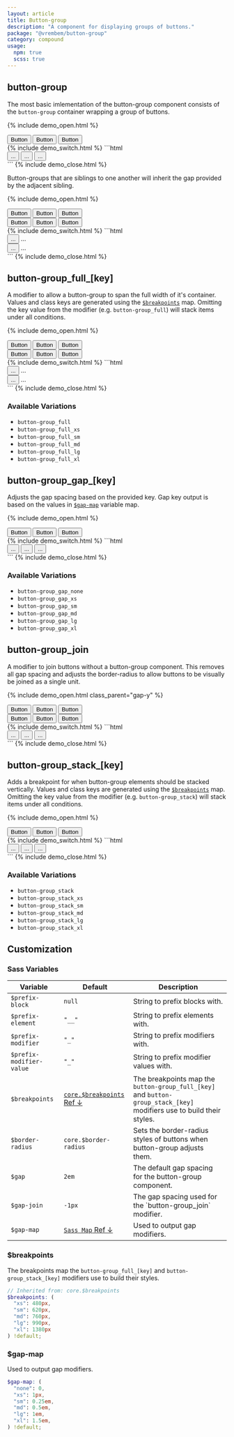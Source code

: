 ```yaml
---
layout: article
title: Button-group
description: "A component for displaying groups of buttons."
package: "@vrembem/button-group"
category: compound
usage:
  npm: true
  scss: true
---
```


## button-group

The most basic imlementation of the button-group component consists of the `button-group` container wrapping a group of buttons.

{% include demo_open.html %}
<div class="button-group">
  <button class="button">Button</button>
  <button class="button">Button</button>
  <button class="button">Button</button>
</div>
{% include demo_switch.html %}
```html
<div class="button-group">
  <button class="button">...</button>
  <button class="button">...</button>
  <button class="button">...</button>
</div>
```
{% include demo_close.html %}

Button-groups that are siblings to one another will inherit the gap provided by the adjacent sibling.

{% include demo_open.html %}
<div class="button-group">
  <button class="button button_color_primary">Button</button>
  <button class="button button_color_primary">Button</button>
  <button class="button button_color_primary">Button</button>
</div>
<div class="button-group">
  <button class="button button_color_secondary">Button</button>
  <button class="button button_color_secondary">Button</button>
  <button class="button button_color_secondary">Button</button>
</div>
{% include demo_switch.html %}
```html
<div class="button-group">
  <button class="button">...</button>
  ...
</div>
<div class="button-group">
  <button class="button">...</button>
  ...
</div>
```
{% include demo_close.html %}

## button-group_full_[key]

A modifier to allow a button-group to span the full width of it's container. Values and class keys are generated using the [`$breakpoints`](#breakpoints) map. Omitting the key value from the modifier (e.g. `button-group_full`) will stack items under all conditions.

{% include demo_open.html %}
<div class="button-group button-group_full">
  <button class="button">Button</button>
  <button class="button">Button</button>
  <button class="button">Button</button>
</div>
<div class="button-group button-group_full_xl">
  <button class="button button_outline">Button</button>
  <button class="button button_outline">Button</button>
  <button class="button button_outline">Button</button>
</div>
{% include demo_switch.html %}
```html
<div class="button-group button-group_full">
  <button class="button">...</button>
  ...
</div>
<div class="button-group button-group_full_xl">
  <button class="button">...</button>
  ...
</div>
```
{% include demo_close.html %}

### Available Variations

- `button-group_full`
- `button-group_full_xs`
- `button-group_full_sm`
- `button-group_full_md`
- `button-group_full_lg`
- `button-group_full_xl`

## button-group_gap_[key]

Adjusts the gap spacing based on the provided key. Gap key output is based on the values in [`$gap-map`](#gap-scale) variable map.

{% include demo_open.html %}
<div class="button-group button-group_gap_xs">
  <button class="button button_color_primary">Button</button>
  <button class="button button_color_primary">Button</button>
  <button class="button button_color_secondary">Button</button>
</div>
{% include demo_switch.html %}
```html
<div class="button-group button-group_gap_xs">
  <button class="button">...</button>
  <button class="button">...</button>
  <button class="button">...</button>
</div>
```
{% include demo_close.html %}

### Available Variations

- `button-group_gap_none`
- `button-group_gap_xs`
- `button-group_gap_sm`
- `button-group_gap_md`
- `button-group_gap_lg`
- `button-group_gap_xl`

## button-group_join

A modifier to join buttons without a button-group component. This removes all gap spacing and adjusts the border-radius to allow buttons to be visually be joined as a single unit.

{% include demo_open.html class_parent="gap-y" %}
<div>
  <div class="button-group button-group_join">
    <button class="button button_color_primary">Button</button>
    <button class="button button_color_primary">Button</button>
    <button class="button button_color_primary">Button</button>
  </div>
</div>
<div>
  <div class="button-group button-group_join">
    <button class="button button_outline">Button</button>
    <button class="button button_outline">Button</button>
    <button class="button button_outline">Button</button>
  </div>
</div>
{% include demo_switch.html %}
```html
<div class="button-group button-group_join">
  <button class="button">...</button>
  <button class="button">...</button>
  <button class="button">...</button>
</div>
```
{% include demo_close.html %}

## button-group_stack_[key]

Adds a breakpoint for when button-group elements should be stacked vertically. Values and class keys are generated using the [`$breakpoints`](#breakpoints) map. Omitting the key value from the modifier (e.g. `button-group_stack`) will stack items under all conditions.

{% include demo_open.html %}
<div class="button-group button-group_stack_lg">
  <button class="button button_color_secondary">Button</button>
  <button class="button button_color_secondary">Button</button>
  <button class="button button_color_secondary">Button</button>
</div>
{% include demo_switch.html %}
```html
<div class="button-group button-group_stack_lg">
  <button class="button">...</button>
  <button class="button">...</button>
  <button class="button">...</button>
</div>
```
{% include demo_close.html %}

### Available Variations

- `button-group_stack`
- `button-group_stack_xs`
- `button-group_stack_sm`
- `button-group_stack_md`
- `button-group_stack_lg`
- `button-group_stack_xl`

## Customization

### Sass Variables

<div class="scroll-box">
  <table class="table table_style_bordered table_zebra table_hover table_responsive_lg">
    <thead>
      <tr>
        <th>Variable</th>
        <th>Default</th>
        <th>Description</th>
      </tr>
    </thead>
    <tbody>
      <!-- Prefixes -->
      <tr>
        <td data-mobile-label="Var"><code class="code text-nowrap">$prefix-block</code></td>
        <td data-mobile-label="Default"><code class="code color-secondary text-nowrap">null</code></td>
        <td data-mobile-label="Desc">String to prefix blocks with.</td>
      </tr>
      <tr>
        <td data-mobile-label="Var"><code class="code text-nowrap">$prefix-element</code></td>
        <td data-mobile-label="Default"><code class="code color-secondary text-nowrap">"__"</code></td>
        <td data-mobile-label="Desc">String to prefix elements with.</td>
      </tr>
      <tr>
        <td data-mobile-label="Var"><code class="code text-nowrap">$prefix-modifier</code></td>
        <td data-mobile-label="Default"><code class="code color-secondary text-nowrap">"_"</code></td>
        <td data-mobile-label="Desc">String to prefix modifiers with.</td>
      </tr>
      <tr>
        <td data-mobile-label="Var"><code class="code text-nowrap">$prefix-modifier-value</code></td>
        <td data-mobile-label="Default"><code class="code color-secondary text-nowrap">"_"</code></td>
        <td data-mobile-label="Desc">String to prefix modifier values with.</td>
      </tr>
      <!-- General -->
      <tr>
        <td data-mobile-label="Var"><code class="code text-nowrap">$breakpoints</code></td>
        <td data-mobile-label="Default">
          <a class="link text-nowrap" href="#breakpoints"><code class="code color-secondary">core.$breakpoints</code> Ref &darr;</a>
        </td>
        <td data-mobile-label="Desc">The breakpoints map the <code class="code">button-group_full_[key]</code> and  <code class="code">button-group_stack_[key]</code> modifiers use to build their styles.</td>
      </tr>
      <tr>
        <td data-mobile-label="Var"><code class="code text-nowrap">$border-radius</code></td>
        <td data-mobile-label="Default"><code class="code color-secondary text-nowrap">core.$border-radius</code></td>
        <td data-mobile-label="Desc">Sets the border-radius styles of buttons when button-group adjusts them.</td>
      </tr>
      <tr>
        <td data-mobile-label="Var"><code class="code text-nowrap">$gap</code></td>
        <td data-mobile-label="Default"><code class="code color-secondary text-nowrap">2em</code></td>
        <td data-mobile-label="Desc">The default gap spacing for the button-group component.</td>
      </tr>
      <tr>
        <td data-mobile-label="Var"><code class="code text-nowrap">$gap-join</code></td>
        <td data-mobile-label="Default"><code class="code color-secondary text-nowrap">-1px</code></td>
        <td data-mobile-label="Desc">The gap spacing used for the `button-group_join` modifier.</td>
      </tr>
      <tr>
        <td data-mobile-label="Var"><code class="code text-nowrap">$gap-map</code></td>
        <td data-mobile-label="Default">
          <a class="link text-nowrap" href="#gap-scale"><code class="code color-secondary">Sass Map</code> Ref &darr;</a>
        </td>
        <td data-mobile-label="Desc">Used to output gap modifiers.</td>
      </tr>
    </tbody>
  </table>
</div>

### $breakpoints

The breakpoints map the `button-group_full_[key]` and  `button-group_stack_[key]` modifiers use to build their styles.

```scss
// Inherited from: core.$breakpoints
$breakpoints: (
  "xs": 480px,
  "sm": 620px,
  "md": 760px,
  "lg": 990px,
  "xl": 1380px
) !default;
```

### $gap-map

Used to output gap modifiers.

```scss
$gap-map: (
  "none": 0,
  "xs": 1px,
  "sm": 0.25em,
  "md": 0.5em,
  "lg": 1em,
  "xl": 1.5em,
) !default;
```
